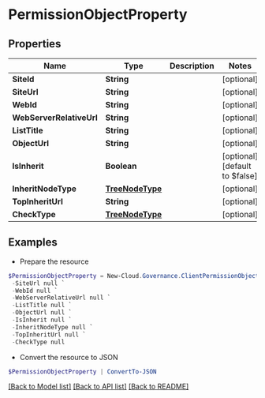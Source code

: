 # PermissionObjectProperty
## Properties

Name | Type | Description | Notes
------------ | ------------- | ------------- | -------------
**SiteId** | **String** |  | [optional] 
**SiteUrl** | **String** |  | [optional] 
**WebId** | **String** |  | [optional] 
**WebServerRelativeUrl** | **String** |  | [optional] 
**ListTitle** | **String** |  | [optional] 
**ObjectUrl** | **String** |  | [optional] 
**IsInherit** | **Boolean** |  | [optional] [default to $false]
**InheritNodeType** | [**TreeNodeType**](TreeNodeType.md) |  | [optional] 
**TopInheritUrl** | **String** |  | [optional] 
**CheckType** | [**TreeNodeType**](TreeNodeType.md) |  | [optional] 

## Examples

- Prepare the resource
```powershell
$PermissionObjectProperty = New-Cloud.Governance.ClientPermissionObjectProperty  -SiteId null `
 -SiteUrl null `
 -WebId null `
 -WebServerRelativeUrl null `
 -ListTitle null `
 -ObjectUrl null `
 -IsInherit null `
 -InheritNodeType null `
 -TopInheritUrl null `
 -CheckType null
```

- Convert the resource to JSON
```powershell
$PermissionObjectProperty | ConvertTo-JSON
```

[[Back to Model list]](../README.md#documentation-for-models) [[Back to API list]](../README.md#documentation-for-api-endpoints) [[Back to README]](../README.md)

